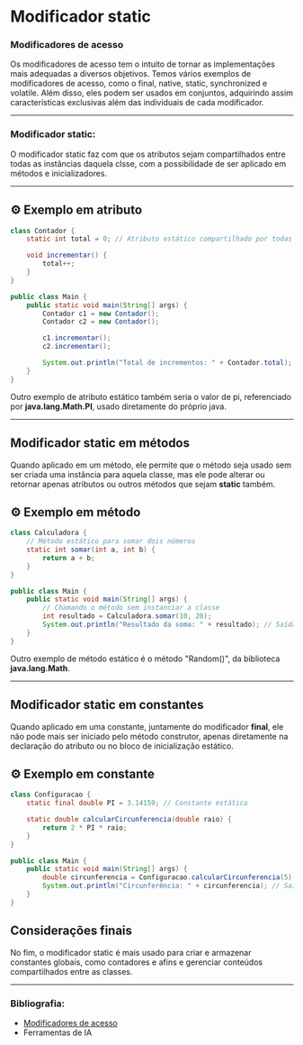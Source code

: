 Modificador static
===

### Modificadores de acesso
Os modificadores de acesso tem o intuito de tornar as implementações mais adequadas a diversos objetivos. Temos vários exemplos de modificadores de acesso, como o final, native, static, synchronized e volatile. Além disso, eles podem ser usados em conjuntos, adquirindo assim características exclusivas além das individuais de cada modificador.

---

### Modificador static:
O modificador static faz com que os atributos sejam compartilhados entre todas as instâncias daquela clsse, com a possibilidade de ser aplicado em métodos e inicializadores.
___

## ⚙️ Exemplo em atributo

```java
class Contador {
    static int total = 0; // Atributo estático compartilhado por todas as instâncias

    void incrementar() {
        total++;
    }
}

public class Main {
    public static void main(String[] args) {
        Contador c1 = new Contador();
        Contador c2 = new Contador();

        c1.incrementar();
        c2.incrementar();

        System.out.println("Total de incrementos: " + Contador.total); // Saída: 2
    }
}
```
Outro exemplo de atributo estático também seria o valor de pi, referenciado por **java.lang.Math.PI**, usado diretamente do próprio java.

---

## Modificador static em métodos
Quando aplicado em um método, ele permite que o método seja usado sem ser criada uma instância para aquela classe, mas ele pode alterar ou retornar apenas atributos ou outros métodos que sejam **static** também.

## ⚙️ Exemplo em método

```java
class Calculadora {
    // Método estático para somar dois números
    static int somar(int a, int b) {
        return a + b;
    }
}

public class Main {
    public static void main(String[] args) {
        // Chamando o método sem instanciar a classe
        int resultado = Calculadora.somar(10, 20);
        System.out.println("Resultado da soma: " + resultado); // Saída: 30
    }
}
```
Outro exemplo de método estático é o método "Random()", da biblioteca **java.lang.Math**.

---

## Modificador static em constantes
Quando aplicado em uma constante, juntamente do modificador **final**, ele não pode mais ser iniciado pelo método construtor, apenas  diretamente na declaração do atributo ou no bloco de inicialização estático.

## ⚙️ Exemplo em constante

```java
class Configuracao {
    static final double PI = 3.14159; // Constante estática

    static double calcularCircunferencia(double raio) {
        return 2 * PI * raio;
    }
}

public class Main {
    public static void main(String[] args) {
        double circunferencia = Configuracao.calcularCircunferencia(5);
        System.out.println("Circunferência: " + circunferencia); // Saída: 31.4159
    }
}

```

## Considerações finais
No fim, o modificador static é mais usado para criar e armazenar constantes globais, como contadores e afins e gerenciar conteúdos compartilhados entre as classes.

---

### Bibliografia:

- [Modificadores de acesso](https://www.devmedia.com.br/modificadores-de-acesso-do-java/27065)
- Ferramentas de IA